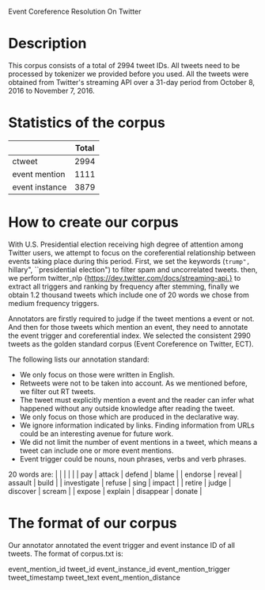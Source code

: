 Event Coreference Resolution On Twitter

Description
===========

This corpus consists of a total of 2994 tweet IDs.  All tweets need to be processed by tokenizer we provided before you used. All the tweets were obtained from Twitter's streaming API over a 31-day period from October 8, 2016 to November 7, 2016. 

Statistics of the corpus
===========
 
|               | Total         | 
| ------------- |:-------------:| 
| ctweet        | 2994          |
| event mention | 1111          |
| event instance| 3879          |



How to create our corpus
===========
With U.S. Presidential election receiving high degree of attention among Twitter users, we attempt to focus on the coreferential relationship between events taking place during this period. First, we set the keywords (``trump", ``hillary", ``presidential election") to filter spam and uncorrelated tweets. then, we perform twitter_nlp {https://dev.twitter.com/docs/streaming-api.} to extract all triggers and ranking by frequency after stemming, finally we obtain 1.2 thousand tweets which include one of 20 words we chose from medium frequency triggers. 

Annotators are firstly required to judge if the tweet mentions a event or not. And then for those tweets which mention an event, they need to annotate the event trigger and coreferential index. We selected the consistent 2990 tweets as the golden standard corpus (Event Coreference on Twitter, ECT). 

The following lists our annotation standard:

* We only focus on those were written in English.
* Retweets were not to be taken into account. As we mentioned before, we filter out RT tweets.
* The tweet must explicitly mention a event and the reader can infer what happened without any outside knowledge after reading the tweet.
* We only focus on those which are produced in the declarative way.
* We ignore information indicated by links. Finding information from URLs could be an interesting avenue for future work.
* We did not limit the number of event mentions in a tweet, which means a tweet can include one or more event mentions.
* Event trigger could be nouns, noun phrases, verbs and verb phrases.


20 words are: 
|                 |                     |                   |                  |
| pay             |       attack        |      defend       |       blame      |
| endorse         |       reveal        |      assault      |       build      |
| investigate     |       refuse        |       sing        |       impact     |
| retire          |       judge         |      discover     |       scream     |
| expose          |       explain       |      disappear    |       donate     |



The format of our corpus
===========
Our annotator annotated the event trigger and event instance ID of all tweets. The format of corpus.txt is:

event_mention_id
tweet_id
event_instance_id
event_mention_trigger
tweet_timestamp
tweet_text
event_mention_distance



